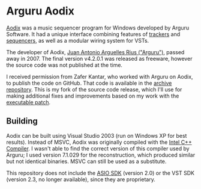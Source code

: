 # Arguru Aodix

[Aodix](https://web.archive.org/web/20070819041559/http://www.aodix.com/pageaodixv4.html) was a music sequencer program for Windows developed by Arguru Software. It had a unique interface combining features of [trackers](https://en.wikipedia.org/wiki/Music_tracker) and [sequencers](https://en.wikipedia.org/wiki/Music_sequencer), as well as a modular wiring system for VSTs.

The developer of Aodix, [Juan Antonio Arguelles Rius ("Arguru")](https://en.wikipedia.org/wiki/Juan_Antonio_Arguelles_Rius), passed away in 2007. The final version v4.2.0.1 was released as freeware, however the source code was not published at the time.

I received permission from Zafer Kantar, who worked with Arguru on Aodix, to publish the code on GitHub. That code is available in the [archive repository](https://github.com/arguru-archive/aodix). This is my fork of the source code release, which I'll use for making additional fixes and improvements based on my work with the [executable patch](https://github.com/vanjac/aodix-repair/).

## Building

Aodix can be built using Visual Studio 2003 (run on Windows XP for best results). Instead of MSVC, Aodix was originally compiled with the [Intel C++ Compiler](https://en.wikipedia.org/wiki/Intel_C%2B%2B_Compiler). I wasn't able to find the correct version of this compiler used by Arguru; I used version 7.1.029 for the reconstruction, which produced similar but not identical binaries. MSVC can still be used as a substitute.

This repository does not include the [ASIO SDK](https://www.steinberg.net/developers/) (version 2.0) or the VST SDK (version 2.3, no longer available), since they are proprietary.
